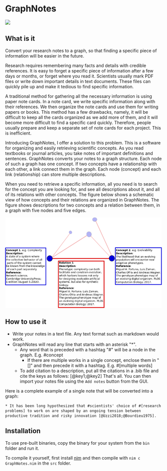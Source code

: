 # GraphNotes

[![](https://img.shields.io/badge/GraphNotes-v0.2.0-blue.svg)](https://github.com/kavir1698/GraphNotes) 

## What is it

Convert your research notes to a graph, so that finding a specific piece of information will be easier in the future.

Research requires remembering many facts and details with credible references. It is easy to forget a specific piece of information after a few days or months, or forget where you read it. Scientists usually mark PDF files or write down important details in text documents. These files can quickly pile up and make it tedious to find specific information.

A traditional method for gathering all the necessary information is using paper note cards. In a note card, we write specific information along with their references. We then organize the note cards and use them for writing papers or books. This method has a few drawbacks, namely, it will be difficult to keep all the cards organized as we add more of them, and it will become more difficult to find a specific card quickly. Therefore, people usually prepare and keep a separate set of note cards for each project. This is inefficient.

Introducing GraphNotes, I offer a solution to this problem. This is a software for organizing and easily retrieving scientific concepts. As you read textbooks or journal articles, you take notes of important definitions and sentences. GraphNotes converts your notes to a graph structure. Each node of such a graph has one concept. If two concepts have a relationship with each other, a link connect them in the graph. Each node (concept) and each link (relationship) can store multiple descriptions.

When you need to retrieve a specific information, all you need is to search for the concept you are looking for, and see all descriptions about it, and all of its relations with other concepts. The figure below shows a schematic view of how concepts and their relations are organized in GraphNotes. The figure shows descriptions for two concepts and a relation between them, in a graph with five nodes and five edges.

![solution](https://github.com/kavir1698/GraphNotes/blob/master/figures/graphnotesconcept.png)

## How to use it

* Write your notes in a text file. Any text format such as markdown would work.
* GraphNotes will read any line that starts with an asterisk "*".
  * Any word that is preceded with a hashtag "#" will be a node in the graph. E.g. #concept
    * If there are multiple works in a single concept, enclose them in "[]" and then precede it with a hashtag. E.g. #[multiple words]
  * To add citation to a description, put all the citations in a .bib file and cite the keys as follows: [@key1;@key2] 
That's all. You can then import your notes file using the `Add notes` button from the GUI.

Here is a complete example of a single note that will be converted into a graph:

```
* It has been long hypothesized that #scientists' choice of #[research problems] to work on are shaped by an ongoing tension between productive tradition and risky innovation [@Uzzi2018;@Bourdieu1975].
```

## Installation

To use pre-built binaries, copy the binary for your system from the `bin` folder and run it.

To compile it yourself, first install [nim](https://nim-lang.org/install.html) and then compile with `nim c GraphNotes.nim` in the `src` folder.